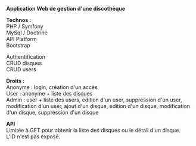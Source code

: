 **Application Web de gestion d'une discothèque**  

**Technos :**  
PHP / Symfony  
MySql / Doctrine  
API Platform  
Bootstrap  

Authentification  
CRUD disques  
CRUD users  

**Droits :**  
Anonyme : login, création d'un accès  
User : anonyme + liste des disques  
Admin : user + liste des users, edition d'un user, suppression d'un user, modification d'un user, ajout d'un disque, edition d'un disque, modification d'un disque, suppression d'un disque  

**API**  
Limitée à GET pour obtenir la liste des disques ou le détail d'un disque.  
L'ID n'est pas exposé.  
